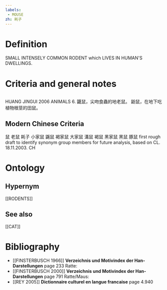 ```yaml
---
labels: 
 - MOUSE
zh: 耗子
---
```


# Definition
SMALL INTENSELY COMMON RODENT which LIVES IN HUMAN'S DWELLINGS.
# Criteria and general notes
## 
HUANG JINGUI 2006
ANIMALS 6.
鼴鼠，尖吻食蟲的地老鼠。
鼢鼠，在地下吃植物根莖的田鼠。
## Modern Chinese Criteria
鼠
老鼠
耗子
小家鼠
鼷鼠
褐家鼠
大家鼠
溝鼠
褐鼠
黑家鼠
黑鼠
豚鼠
first rough draft to identify synonym group members for future analysis, based on CL. 18.11.2003. CH
# Ontology

## Hypernym
[[RODENTS]]
## See also
[[CAT]]
# Bibliography
- [[FINSTERBUSCH 1966]]
**Verzeichnis und Motivindex der Han-Darstellungen** page 233
Ratte:
- [[FINSTERBUSCH 2000]]
**Verzeichnis und Motivindex der Han-Darstellungen** page 791
Ratte/Maus:
- [[REY 2005]]
**Dictionnaire culturel en langue francaise** page 4.940
